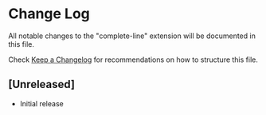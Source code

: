 # Change Log

All notable changes to the "complete-line" extension will be documented in this file.

Check [Keep a Changelog](http://keepachangelog.com/) for recommendations on how to structure this file.

## [Unreleased]

- Initial release
